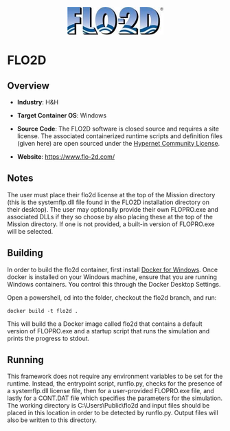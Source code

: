 <p align="center">
  <img src="https://github.com/GoHypernet/Galileo-Mission-Frameworks/blob/flo2d/flo2d_logo.jfif" width="225">
</p>

# FLO2D
## Overview
- **Industry**: H&H

- **Target Container OS**: Windows 

- **Source Code**: The FLO2D software is closed source and requires a site license. The associated containerized runtime scripts and definition files (given here) are open sourced under the [Hypernet Community License](https://github.com/GoHypernet/CommunityLicense/blob/main/Hypernet%20Community%20License.pdf). 

- **Website**: https://www.flo-2d.com/

## Notes
The user must place their flo2d license at the top of the Mission directory (this is the systemflp.dll file found in the FLO2D installation directory on their desktop). The user may optionally provide their own FLOPRO.exe and associated DLLs if they so choose by also placing these at the top of the Mission directory. If one is not provided, a built-in version of FLOPRO.exe will be selected.

## Building

In order to build the flo2d container, first install [Docker for Windows](https://docs.docker.com/docker-for-windows/). Once docker is installed on your Windows machine, ensure that you are running Windows containers. You control this through the Docker Desktop Settings.

Open a powershell, cd into the folder, checkout the flo2d branch, and run:

```
docker build -t flo2d .
```

This will build the a Docker image called flo2d that contains a default version of FLOPRO.exe and a startup script that runs the simulation and prints the progress to stdout.

## Running

This framework does not require any environment variables to be set for the runtime. Instead, the entrypoint script, runflo.py, checks for the presence of a systemflp.dll 
license file, then for a user-provided FLOPRO.exe file, and lastly for a CONT.DAT file which specifies the parameters for the simulation. The working directory is 
C:\Users\Public\flo2d and input files should be placed in this location in order to be detected by runflo.py. Output files will also be written to this directory. 
